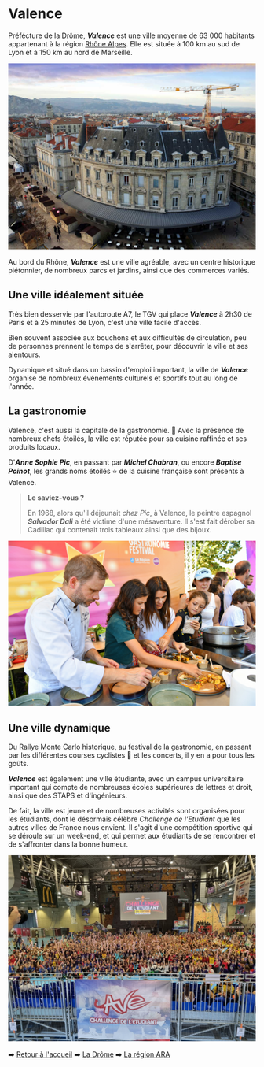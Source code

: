 # Valence

Préfécture de la [Drôme](mon-departement.md), ***Valence*** est une ville moyenne de 63 000 habitants appartenant à la région [Rhône Alpes](ma-region.md). Elle est située à 100 km au sud de Lyon et à 150 km au nord de Marseille.

![Centre ville de Valence](./images/valence2.jpg)

Au bord du Rhône, ***Valence*** est une ville agréable, avec un centre historique piétonnier, de nombreux parcs et jardins, ainsi que des commerces variés.

## Une ville idéalement située

Très bien desservie par l'autoroute A7, le TGV qui place ***Valence*** à 2h30 de Paris et à 25 minutes de Lyon, c'est une ville facile d'accès.

Bien souvent associée aux bouchons et aux difficultés de circulation, peu de personnes prennent le temps de s'arrêter, pour découvrir la ville et ses alentours.

Dynamique et situé dans un bassin d'emploi important, la ville de ***Valence*** organise de nombreux événements culturels et sportifs tout au long de l'année.

## La gastronomie

Valence, c'est aussi la capitale de la gastronomie. 🍛 Avec la présence de nombreux chefs étoilés, la ville est réputée pour sa cuisine raffinée et ses produits locaux.

D'***Anne Sophie Pic***, en passant par ***Michel Chabran***, ou encore ***Baptise Poinot***, les grands noms étoilés ⭐ de la cuisine française sont présents à Valence.

>**Le saviez-vous ?**
>
>En 1968, alors qu'il déjeunait *chez Pic*, à Valence, le peintre espagnol ***Salvador Dali*** a été victime d'une mésaventure. Il s'est fait dérober sa Cadillac qui contenait trois tableaux ainsi que des bijoux.

![Le festival de la gastronomie](./images/valence3.jpg)

## Une ville dynamique

Du Rallye Monte Carlo historique, au festival de la gastronomie, en passant par les différentes courses cyclistes 🚴 et les concerts, il y en a pour tous les goûts.

***Valence*** est également une ville étudiante, avec un campus universitaire important qui compte de nombreuses écoles supérieures de lettres et droit, ainsi que des STAPS et d'ingénieurs.

De fait, la ville est jeune et de nombreuses activités sont organisées pour les étudiants, dont le désormais célèbre *Challenge de l'Etudiant* que les autres villes de France nous envient. Il s'agit d'une compétition sportive qui se déroule sur un week-end, et qui permet aux étudiants de se rencontrer et de s'affronter dans la bonne humeur.

![Valence](./images/valence4.jpg)

➡️ [Retour à l'accueil](index.md) ➡️ [La Drôme](mon-departement.md) ➡️ [La région ARA](ma-region.md)
